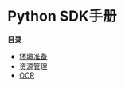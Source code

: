 

# Python SDK手册

**目录**

* [环境准备](ai/uai-ocr/pysdk/prepare)
* [资源管理](ai/uai-ocr/pysdk/resource)
* [OCR](ai/uai-ocr/pysdk/ocr)

